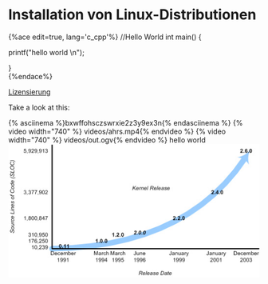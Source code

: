 # Installation von Linux-Distributionen

{%ace edit=true,  lang='c_cpp'%}
//Hello World
int main() {

  printf("hello world \n");

}  
{%endace%}

[Lizensierung](./open-source-lizensierung.md)

Take a look at this:
 
{% asciinema %}bxwffohsczswrxie2z3y9ex3n{% endasciinema %}
{% video width="740" %} videos/ahrs.mp4{% endvideo %}
{% video width="740" %} videos/out.ogv{% endvideo %}
hello world 
![](/images/kernel_versions_sloc.jpg) 